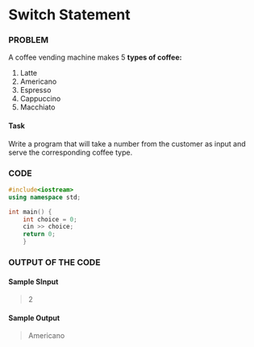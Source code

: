 # Switch Statement

### PROBLEM

A coffee vending machine makes 5 __types of coffee:__

1. Latte
2. Americano
3. Espresso
4. Cappuccino
5. Macchiato

#### Task
Write a program that will take a number from the customer as input and serve the corresponding coffee type.

### CODE
```cpp
#include<iostream>
using namespace std;

int main() {
    int choice = 0;
    cin >> choice;
    return 0;
    }
```

### OUTPUT OF THE CODE
#### Sample SInput
> 2<br>

#### Sample Output
> Americano<br>